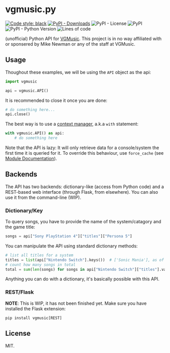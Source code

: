 # vgmusic.py

[![Code style: black](https://img.shields.io/badge/code%20style-black-000000.svg)](https://github.com/psf/black)
[![PyPI - Downloads](https://img.shields.io/pypi/dm/vgmusic)](https://pypi.org/project/vgmusic)
![PyPI - License](https://img.shields.io/pypi/l/vgmusic)
![PyPI](https://img.shields.io/pypi/v/vgmusic)
![PyPI - Python Version](https://img.shields.io/pypi/pyversions/vgmusic)
![Lines of code](https://img.shields.io/tokei/lines/github/ongyx/vgmusic)

(unofficial) Python API for [VGMusic](vgmusic.com).
This project is in no way affiliated with or sponsered by Mike Newman or any of the staff at VGMusic.

## Usage

Thoughout these examples, we will be using the `API` object as the api:

```python
import vgmusic

api = vgmusic.API()
```

It is recommended to close it once you are done:

```python
# do something here...
api.close()
```

The best way is to use a [context manager](https://www.python.org/dev/peps/pep-0343/), a.k.a `with` statement:

```python
with vgmusic.API() as api:
    # do something here
```

Note that the API is lazy: It will only retrieve data for a console/system the first time it is queried for it.
To override this behaviour, use `force_cache` (see [Module Documentation](##module-documentation)).

## Backends

The API has two backends: dictionary-like (access from Python code) and a REST-based web interface (through Flask, from elsewhere).
You can also use it from the command-line (WIP).

### Dictionary/Key

To query songs, you have to provide the name of the system/catagory and the game title:

```python
songs = api["Sony PlayStation 4"]["titles"]["Persona 5"]
```

You can manipulate the API using standard dictionary methods:

```python
# list all titles for a system
titles = list(api["Nintendo Switch"].keys())  # ['Sonic Mania'], as of 5/1/2021
# count how many songs in total
total = sum(len(songs) for songs in api["Nintendo Switch"]["titles"].values())  # 12, as of 5/1/2021
```

Anything you can do with a dictionary, it's basically possible with this API.

### REST/Flask

**NOTE**: This is WIP, it has not been finished yet.
Make sure you have installed the Flask extension:

```text
pip install vgmusic[REST]
```

## License
MIT.
